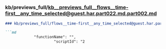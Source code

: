 ### kb/previews_full/kb__previews_full__flows__time-first__any_time_selected@guest.har.part022.md.part002.md

```md
### kb/previews_full/flows__time-first__any_time_selected@guest.har.part022.md (part 002)

```md
             "functionName": "",
                      "scriptId": "2
```

```

```
